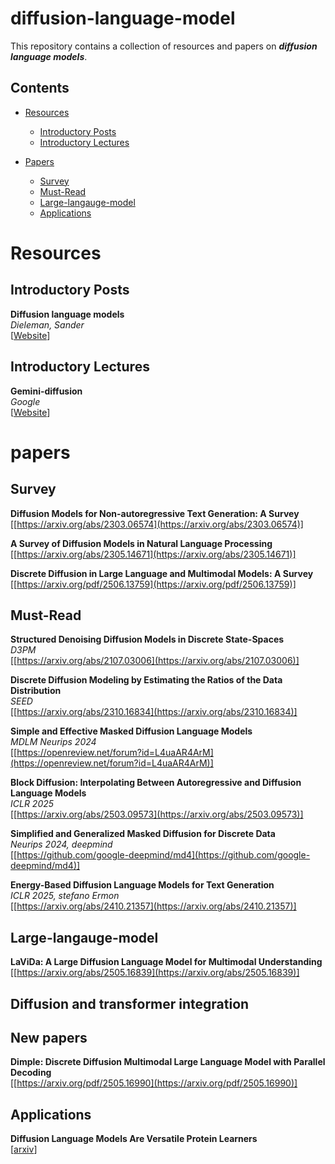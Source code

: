 # diffusion-language-model

This repository contains a collection of resources and papers on ***diffusion language models***.

## Contents
- [Resources](#resources)
  - [Introductory Posts](#introductory-posts)
  - [Introductory Lectures](#introductory-lectures)

- [Papers](#papers)
  - [Survey](#Survey)
  - [Must-Read](#Must-Read)
  - [Large-langauge-model](#Large-langauge-model)
  - [Applications](#Applications)


# Resources

## Introductory Posts

**Diffusion language models** \
*Dieleman, Sander* \
[[Website](https://sander.ai/2023/01/09/diffusion-language.html)] 

## Introductory Lectures

**Gemini-diffusion** \
*Google* \
[[Website](https://deepmind.google/models/gemini-diffusion/)] 

# papers

## Survey

**Diffusion Models for Non-autoregressive Text Generation: A Survey** \
[[https://arxiv.org/abs/2303.06574](https://arxiv.org/abs/2303.06574)] 

**A Survey of Diffusion Models in Natural Language Processing** \
[[https://arxiv.org/abs/2305.14671](https://arxiv.org/abs/2305.14671)] 

**Discrete Diffusion in Large Language and Multimodal Models: A Survey** \
[[https://arxiv.org/pdf/2506.13759](https://arxiv.org/pdf/2506.13759)]

## Must-Read

**Structured Denoising Diffusion Models in Discrete State-Spaces** \
*D3PM* \
[[https://arxiv.org/abs/2107.03006](https://arxiv.org/abs/2107.03006)] 

**Discrete Diffusion Modeling by Estimating the Ratios of the Data Distribution** \
*SEED* \
[[https://arxiv.org/abs/2310.16834](https://arxiv.org/abs/2310.16834)] 

**Simple and Effective Masked Diffusion Language Models** \
*MDLM Neurips 2024* \
[[https://openreview.net/forum?id=L4uaAR4ArM](https://openreview.net/forum?id=L4uaAR4ArM)] 

**Block Diffusion: Interpolating Between Autoregressive and Diffusion Language Models** \
*ICLR 2025* \
[[https://arxiv.org/abs/2503.09573](https://arxiv.org/abs/2503.09573)] 

**Simplified and Generalized Masked Diffusion for Discrete Data** \
*Neurips 2024, deepmind* \
[[https://github.com/google-deepmind/md4](https://github.com/google-deepmind/md4)] 

**Energy-Based Diffusion Language Models for Text Generation** \
*ICLR 2025, stefano Ermon* \
[[https://arxiv.org/abs/2410.21357](https://arxiv.org/abs/2410.21357)] 

## Large-langauge-model

**LaViDa: A Large Diffusion Language Model for Multimodal Understanding** \
[[https://arxiv.org/abs/2505.16839](https://arxiv.org/abs/2505.16839)] 

## Diffusion and transformer integration

## New papers
**Dimple: Discrete Diffusion Multimodal Large Language Model with Parallel Decoding** \
[[https://arxiv.org/pdf/2505.16990](https://arxiv.org/pdf/2505.16990)] 

## Applications

**Diffusion Language Models Are Versatile Protein Learners** \
[[arxiv](https://arxiv.org/abs/2402.18567)] 
